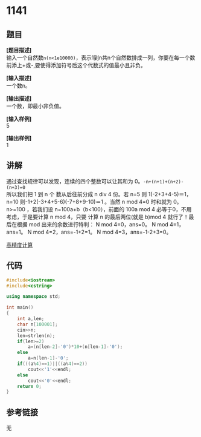 # 1141  
## 题目  
**[题目描述]**  
输入一个自然数`n(n<1e10000)`，表示1到n共n个自然数排成一列，你要在每一个数前添上+或-,要使得添加符号后这个代数式的值最小且非负。  

**[输入描述]**   
一个数n。  

**[输出描述]**  
一个数，即最小非负值。  

**[输入样例]**  
5  

**[输出样例]**  
1  

## 讲解    
通过查找规律可以发现，连续的四个整数可以让其和为 0。`-n+(n+1)+(n+2)-(n+3)=0`  
所以我们把 1 到 n 个 数从后往前分成 n div 4 份。若 n=5 则 1(-2+3+4-5)＝1，n=10 则-1+2(-3+4+5-6)(-7+8+9-10)＝1 。当然 n mod 4=0 时和就为 0。  
n>=100 ，若我们设 n=100a+b（b<100），前面的 100a mod 4 必等于0，不用考虑，于是要计算 n mod 4，只要 计算 n 的最后两位(就是 b)mod 4 就行了！最后在根据 mod 出来的余数进行特判： N mod 4=0，ans=0。
N mod 4=1，ans=1。 N mod 4=2，ans=-1+2=1。 N mod 4=3，ans=-1-2+3=0。

[高精度计算](a)  

## 代码   

```cpp
#include<iostream>  
#include<cstring>  

using namespace std;  

int main()  
{  
	int a,len;  
	char n[100001];  
    cin>>n;  
    len=strlen(n);  
    if(len>=2)  
		a=(n[len-2]-'0')*10+(n[len-1]-'0');  
	else  
		a=n[len-1]-'0';  
    if(((a%4)==1)||((a%4)==2)) 
		cout<<'1'<<endl; 
	else   
		cout<<'0'<<endl;  
    return 0;  
}  
```

## 参考链接  
无  

